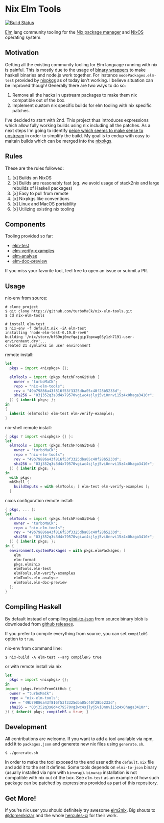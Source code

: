 # Nix Elm Tools

[![Build Status](https://travis-ci.org/turboMaCk/nix-elm-tools.svg?branch=master)](https://travis-ci.org/turboMaCk/nix-elm-tools)

[Elm](https://elm-lang.org/) lang community tooling
for the [Nix package manager](https://nixos.org/nix/) and [NixOS](http://nixos.org)
operating system.

## Motivation

Getting all the existing community tooling for Elm language running with nix is painful.
This is mostly due to the usage of [binary wrappers](https://github.com/avh4/binwrap) to make
haskell binaries and node.js work together. For instance `nodePackages.elm-test`
provided by [nixpkgs](https://github.com/NixOS/nixpkgs) as of today
isn't working. I believe situation can be improved though!
Generally there are two ways to do so:

1. Remove all the hacks in upstream packages to make them nix compatible out of the box.
2. Implement custom nix specific builds for elm tooling with nix specific patches.

I've decided to start with 2nd. This project thus introduces expressions which
allow fully working builds using nix including all the patches.
As a next steps I'm going to identify [peice which seems to make sense to upstream](https://github.com/stoeffel/elmi-to-json/pull/28)
in order to simplify the build. My goal is to endup with easy to maitain builds which
can be merged into the [nixpkgs](https://github.com/nixOS/nixpkgs/).

## Rules

These are the rules followed:

1. [x] Builds on NixOS
2. [x] Builds are reasonably fast (eg. we avoid usage of stack2nix and large rebuilds of Haskell packages)
3. [x] Easy to pull from remote
4. [x] Nixpkgs like conventions
5. [x] Linux and MacOS portability
6. [x] Utilizing existing nix tooling

## Components

Tooling provided so far:

- [elm-test](https://github.com/rtfeldman/node-test-runner)
- [elm-verify-examples](https://github.com/stoeffel/elm-verify-examples)
- [elm-analyse](https://github.com/stil4m/elm-analyse)
- [elm-doc-preview](https://github.com/dmy/elm-doc-preview)

If you miss your favorite tool, feel free to open an issue or submit a PR.

## Usage

nix-env from source:

```shell
# clone project
$ git clone https://github.com/turboMaCk/nix-elm-tools.git
$ cd nix-elm-tools

# install elm-test
$ nix-env -f default.nix -iA elm-test
installing 'node-elm-test-0.19.0-rev6'
building '/nix/store/bf69nj0mzfqajgip1bpxwg05y1zh7191-user-environment.drv'...
created 21 symlinks in user environment
```

remote install:

```nix
let
  pkgs = import <nixpkgs> {};

  elmTools = import (pkgs.fetchFromGitHub {
    owner = "turboMaCk";
    repo = "nix-elm-tools";
    rev = "49b79886a43f816f53f3325dba05c40f28b5233d";
    sha256 = "03j352q3s8d4x79570vgiwc4sjlyj5vi0nnvi15z4x0haga3410r";
  }) { inherit pkgs; };
in
{
  inherit (elmTools) elm-test elm-verify-examples;
}
```

nix-shell remote install:

```nix
{ pkgs ? import <nixpkgs> {} }:
let
  elmTools = import (pkgs.fetchFromGitHub {
    owner = "turboMaCk";
    repo = "nix-elm-tools";
    rev = "49b79886a43f816f53f3325dba05c40f28b5233d";
    sha256 = "03j352q3s8d4x79570vgiwc4sjlyj5vi0nnvi15z4x0haga3410r";
  }) { inherit pkgs; };
in
  with pkgs;
  mkShell {
    buildInputs = with elmTools; [ elm-test elm-verify-examples ];
  }
```

nixos configuration remote install:

```nix
{ pkgs, ... }:
let
  elmTools = import (pkgs.fetchFromGitHub {
    owner = "turboMaCk";
    repo = "nix-elm-tools";
    rev = "49b79886a43f816f53f3325dba05c40f28b5233d";
    sha256 = "03j352q3s8d4x79570vgiwc4sjlyj5vi0nnvi15z4x0haga3410r";
  }) { inherit pkgs; };
in {
  environment.systemPackages = with pkgs.elmPackages; [
    elm
    elm-format
    pkgs.elm2nix
    elmTools.elm-test
    elmTools.elm-verify-examples
    elmTools.elm-analyse
    elmTools.elm-doc-preview
  ];
}
```

## Compiling Haskell

By default instead of compiling [elmi-to-json](https://github.com/stoeffel/elmi-to-json) from source
binary blob is downloaded from [github releases](https://github.com/stoeffel/elmi-to-json/releases).

If you prefer to compile everything from source,
you can set `compileHS` option to `true`.

nix-env from command line:

```shell
$ nix-build -A elm-test --arg compileHS true
```

or with remote install via nix

```nix
let
  pkgs = import <nixpkgs> {};
in
import (pkgs.fetchFromGitHub {
  owner = "turboMaCk";
  repo = "nix-elm-tools";
  rev = "49b79886a43f816f53f3325dba05c40f28b5233d";
  sha256 = "03j352q3s8d4x79570vgiwc4sjlyj5vi0nnvi15z4x0haga3410r";
}) { inherit pkgs; compileHS = true; }
```


## Development

All contributions are welcome. If you want to add a tool available via npm,
add it to `packages.json` and generete new nix files using `generate.sh`.

```
$ ./generate.sh
```

In order to make the tool exposed to the end user
edit the `default.nix` file and add it to the set it defines.
Some tools depends on `elmi-to-json` binary (usually installed
via npm with `binwrap`).
`binwrap` installation is not compatible with nix out of the box.
See `elm-test` as an example of how such package can be patched
by expressions provided as part of this repository.

## Get More!

If you're nix user you should definitely try awesome [elm2nix](https://github.com/hercules-ci/elm2nix).
Big shouts to [@domenkozar](https://github.com/hercules-ci/elm2nix/commits?author=domenkozar)
and the whole [hercules-ci](https://hercules-ci.com/) for their work.
